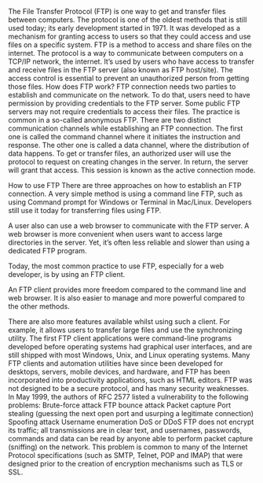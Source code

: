 The File Transfer Protocol (FTP) is one way to get and transfer files between computers. The protocol is one of the oldest methods that is still used today; its early development started in 1971. It was developed as a mechanism for granting access to users so that they could access and use files on a specific system.
FTP is a method to access and share files on the internet. The protocol is a way to communicate between computers on a TCP/IP network, the internet.  It’s used by users who have access to transfer and receive files in the FTP server (also known as FTP host/site). The access control is essential to prevent an unauthorized person from getting those files.
How does FTP work?
FTP connection needs two parties to establish and communicate on the network. To do that, users need to have permission by providing credentials to the FTP server. Some public FTP servers may not require credentials to access their files. The practice is common in a so-called anonymous FTP.
There are two distinct communication channels while establishing an FTP connection. The first one is called the command channel where it initiates the instruction and response. The other one is called a data channel, where the distribution of data happens.
To get or transfer files, an authorized user will use the protocol to request on creating changes in the server. In return, the server will grant that access. This session is known as the active connection mode.

How to use FTP
There are three approaches on how to establish an FTP connection. A  very simple method is using a command line FTP, such as using Command prompt for Windows or Terminal in Mac/Linux. Developers still use it today for transferring files using FTP.

A user also can use a web browser to communicate with the FTP server. A web browser is more convenient when users want to access large directories in the server. Yet, it’s often less reliable and slower than using a dedicated FTP program.

Today, the most common practice to use FTP, especially for a web developer, is by using an FTP client.

An FTP client provides more freedom compared to the command line and web browser. It is also easier to manage and more powerful compared to the other methods.

There are also more features available whilst using such a client. For example, it allows users to transfer large files and use the synchronizing utility.
The first FTP client applications were command-line programs developed before operating systems had graphical user interfaces, and are still shipped with most Windows, Unix, and Linux operating systems. Many FTP clients and automation utilities have since been developed for desktops, servers, mobile devices, and hardware, and FTP has been incorporated into productivity applications, such as HTML editors.
FTP was not designed to be a secure protocol, and has many security weaknesses. In May 1999, the authors of RFC 2577 listed a vulnerability to the following problems:
Brute-force attack
FTP bounce attack
Packet capture
Port stealing (guessing the next open port and usurping a legitimate connection)
Spoofing attack
Username enumeration
DoS or DDoS
FTP does not encrypt its traffic; all transmissions are in clear text, and usernames, passwords, commands and data can be read by anyone able to perform packet capture (sniffing) on the network.  This problem is common to many of the Internet Protocol specifications (such as SMTP, Telnet, POP and IMAP) that were designed prior to the creation of encryption mechanisms such as TLS or SSL.
